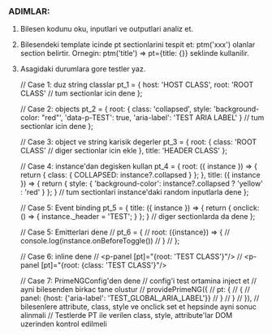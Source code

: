 ### ADIMLAR:
1. Bilesen kodunu oku, inputlari ve outputlari analiz et.
2. Bilesendeki template icinde pt sectionlarini tespit et: ptm('xxx') olanlar section belirtir. Ornegin: ptm('title') => pt={title: {}} seklinde kullanilir.
3. Asagidaki durumlara gore testler yaz.
    
    // Case 1: duz string classlar
    pt_1 = {
        host: 'HOST CLASS',
        root: 'ROOT CLASS'
        // tum sectionlar icin dene
    };

    // Case 2: objects
    pt_2 = {
        root: {
            class: 'collapsed',
            style: 'background-color: "red"',
            'data-p-TEST': true,
            'aria-label': 'TEST ARIA LABEL'
        }
        // tum sectionlar icin dene
    };

    // Case 3: object ve string karisik degerler
    pt_3 = {
        root: {
            class: 'ROOT CLASS'
            // diger sectionlar icin ekle
        },
        title: 'HEADER CLASS'
    };

    // Case 4: instance'dan degisken kullan
    pt_4 = {
        root: ({ instance }) => {
            return {
                class: {
                    COLLAPSED: instance?.collapsed
                }
            };
        },
        title: ({ instance }) => {
            return {
                style: {
                    'background-color': instance?.collapsed ? 'yellow' : 'red'
                }
            };
        }
        // tum sectionlari instance'daki random inputlarla dene
    };

    // Case 5: Event binding
    pt_5 = {
        title: ({ instance }) => {
            return {
                onclick: () => {
                    instance._header = 'TEST';
                }
            };
        }
        // diger sectionlarda da dene
    };

    // Case 5: Emitterlari dene
    // pt_6 = {
    //     root: ({instance}) => {
    //         console.log(instance.onBeforeToggle())
    //     }
    // };

    // Case 6: inline dene
    // <p-panel [pt]="{root: 'TEST CLASS'}"/>
    // <p-panel [pt]="{root: {class: 'TEST CLASS'}"/>

    // Case 7: PrimeNGConfig'den dene
    // config'i test ortamina inject et
    // ayni bilesenden birkac tane olustur
    // providePrimeNG({
    //   pt: {
    //        {
    //             panel: {host: {'aria-label': 'TEST_GLOBAL_ARIA_LABEL'}}
    //        }
    //   }
    // }),
    // bilesenlere attribute, class, style ve onclick set et hepsinde ayni sonuc alinmali
    // Testlerde PT ile verilen class, style, attribute'lar DOM uzerinden kontrol edilmeli